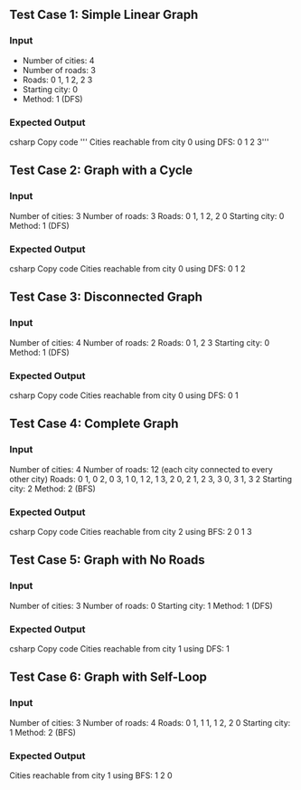 ## Test Case 1: Simple Linear Graph
### Input
- Number of cities: 4
- Number of roads: 3
- Roads: 0 1, 1 2, 2 3
- Starting city: 0
- Method: 1 (DFS)
### Expected Output
csharp
Copy code
''' Cities reachable from city 0 using DFS:
0 1 2 3'''
## Test Case 2: Graph with a Cycle
### Input
Number of cities: 3
Number of roads: 3
Roads: 0 1, 1 2, 2 0
Starting city: 0
Method: 1 (DFS)
### Expected Output
csharp
Copy code
Cities reachable from city 0 using DFS:
0 1 2
## Test Case 3: Disconnected Graph
### Input
Number of cities: 4
Number of roads: 2
Roads: 0 1, 2 3
Starting city: 0
Method: 1 (DFS)
### Expected Output
csharp
Copy code
Cities reachable from city 0 using DFS:
0 1
## Test Case 4: Complete Graph
### Input
Number of cities: 4
Number of roads: 12 (each city connected to every other city)
Roads: 0 1, 0 2, 0 3, 1 0, 1 2, 1 3, 2 0, 2 1, 2 3, 3 0, 3 1, 3 2
Starting city: 2
Method: 2 (BFS)
### Expected Output
csharp
Copy code
Cities reachable from city 2 using BFS:
2 0 1 3
## Test Case 5: Graph with No Roads
### Input
Number of cities: 3
Number of roads: 0
Starting city: 1
Method: 1 (DFS)
### Expected Output
csharp
Copy code
Cities reachable from city 1 using DFS:
1
## Test Case 6: Graph with Self-Loop
### Input
Number of cities: 3
Number of roads: 4
Roads: 0 1, 1 1, 1 2, 2 0
Starting city: 1
Method: 2 (BFS)
### Expected Output

Cities reachable from city 1 using BFS:
1 2 0
